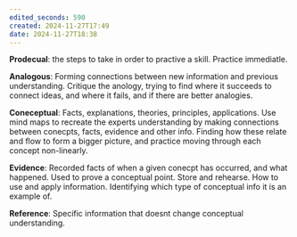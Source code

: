 ```yaml
---
edited_seconds: 590
created: 2024-11-27T17:49
date: 2024-11-27T18:38
---
```

**Prodecual**: the steps to take in order to practive a skill.
	Practice immediatle.

**Analogous**: Forming connections between new information and previous understanding.
	Critique the anology, trying to find where it succeeds to connect ideas, and where it fails, and if there are better analogies.

**Coneceptual**: Facts, explanations, theories, principles, applications.
	Use mind maps to recreate the experts understanding by making connections between conecpts, facts, evidence and other info. Finding how these relate and flow to form a bigger picture, and practice moving through each concept non-linearly.

**Evidence**: Recorded facts of when a given conecpt has occurred, and what happened. Used to prove a conceptual point.
	Store and rehearse. How to use and apply information. Identifying which type of conceptual info it is an example of.
	
**Reference**: Specific information that doesnt change conceptual understanding.